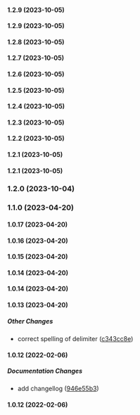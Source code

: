 #### 1.2.9 (2023-10-05)

#### 1.2.9 (2023-10-05)

#### 1.2.8 (2023-10-05)

#### 1.2.7 (2023-10-05)

#### 1.2.6 (2023-10-05)

#### 1.2.5 (2023-10-05)

#### 1.2.4 (2023-10-05)

#### 1.2.3 (2023-10-05)

#### 1.2.2 (2023-10-05)

#### 1.2.1 (2023-10-05)

#### 1.2.1 (2023-10-05)

### 1.2.0 (2023-10-04)

### 1.1.0 (2023-04-20)

#### 1.0.17 (2023-04-20)

#### 1.0.16 (2023-04-20)

#### 1.0.15 (2023-04-20)

#### 1.0.14 (2023-04-20)

#### 1.0.14 (2023-04-20)

#### 1.0.13 (2023-04-20)

##### Other Changes

*  correct spelling of delimiter ([c343cc8e](https://github.com/material-table-core/exporters/commit/c343cc8e4effe317742d04f1a6ff1254ab1798e2))

#### 1.0.12 (2022-02-06)

##### Documentation Changes

*  add changellog ([946e55b3](https://github.com/material-table-core/exporters/commit/946e55b3842d4bee9193c57ff99360b6ac120552))

#### 1.0.12 (2022-02-06)

